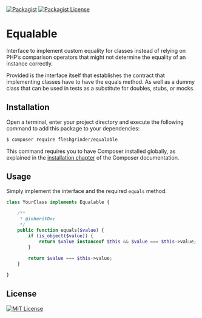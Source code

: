 [![Packagist](https://img.shields.io/packagist/v/Fleshgrinder/equalable.svg?style=flat-square)](https://packagist.org/packages/fleshgrinder/equalable)
[![Packagist License](https://img.shields.io/packagist/l/Fleshgrinder/equalable.svg?style=flat-square)](https://packagist.org/packages/fleshgrinder/equalable)
# Equalable
Interface to implement custom equality for classes instead of relying on PHP’s comparison operators that might not
 determine the equality of an instance correctly.
 
Provided is the interface itself that establishes the contract that implementing classes have to have the equals method.
 As well as a dummy class that can be used in tests as a substitute for doubles, stubs, or mocks.

## Installation
Open a terminal, enter your project directory and execute the following command to add this package to your
 dependencies:

```bash
$ composer require fleshgrinder/equalable
```

This command requires you to have Composer installed globally, as explained in the
 [installation chapter](https://getcomposer.org/doc/00-intro.md) of the Composer documentation.

## Usage
Simply implement the interface and the required `equals` method.

```php
class YourClass implements Equalable {

    /**
     * @inheritDoc
     */
    public function equals($value) {
        if (is_object($value)) {
            return $value instanceof $this && $value === $this->value;
        }
        
        return $value === $this->value;
    }

}
```

## License
[![MIT License](https://upload.wikimedia.org/wikipedia/commons/thumb/c/c3/License_icon-mit.svg/48px-License_icon-mit.svg.png)](https://opensource.org/licenses/MIT)
